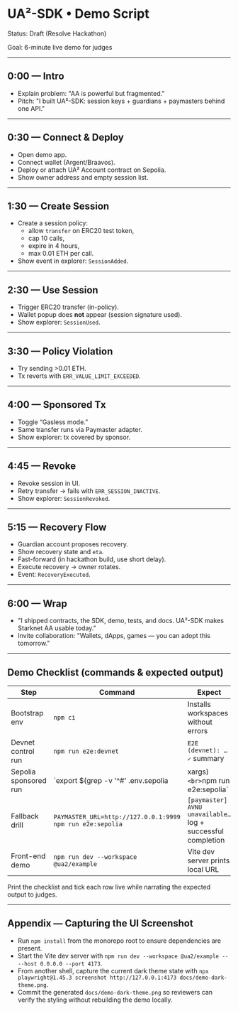 # UA²-SDK • Demo Script
Status: Draft (Resolve Hackathon)

Goal: 6-minute live demo for judges

---

## 0:00 — Intro
- Explain problem: "AA is powerful but fragmented."
- Pitch: "I built UA²-SDK: session keys + guardians + paymasters behind one API."

---

## 0:30 — Connect & Deploy
- Open demo app.
- Connect wallet (Argent/Braavos).
- Deploy or attach UA² Account contract on Sepolia.
- Show owner address and empty session list.

---

## 1:30 — Create Session
- Create a session policy:
  - allow `transfer` on ERC20 test token,
  - cap 10 calls,
  - expire in 4 hours,
  - max 0.01 ETH per call.
- Show event in explorer: `SessionAdded`.

---

## 2:30 — Use Session
- Trigger ERC20 transfer (in-policy).
- Wallet popup does **not** appear (session signature used).
- Show explorer: `SessionUsed`.

---

## 3:30 — Policy Violation
- Try sending >0.01 ETH.
- Tx reverts with `ERR_VALUE_LIMIT_EXCEEDED`.

---

## 4:00 — Sponsored Tx
- Toggle “Gasless mode.”
- Same transfer runs via Paymaster adapter.
- Show explorer: tx covered by sponsor.

---

## 4:45 — Revoke
- Revoke session in UI.
- Retry transfer → fails with `ERR_SESSION_INACTIVE`.
- Show explorer: `SessionRevoked`.

---

## 5:15 — Recovery Flow
- Guardian account proposes recovery.
- Show recovery state and `eta`.
- Fast-forward (in hackathon build, use short delay).
- Execute recovery → owner rotates.
- Event: `RecoveryExecuted`.

---

## 6:00 — Wrap
- "I shipped contracts, the SDK, demo, tests, and docs. UA²-SDK makes Starknet AA usable today."
- Invite collaboration: "Wallets, dApps, games — you can adopt this tomorrow."

---

## Demo Checklist (commands & expected output)

| Step | Command | Expect |
| --- | --- | --- |
| Bootstrap env | `npm ci` | Installs workspaces without errors |
| Devnet control run | `npm run e2e:devnet` | `E2E (devnet): … ✓` summary |
| Sepolia sponsored run | `export $(grep -v '^#' .env.sepolia | xargs)`<br>`npm run e2e:sepolia` | `[paymaster] AVNU available …` and `UA² sepolia e2e PASS ✅` |
| Fallback drill | `PAYMASTER_URL=http://127.0.0.1:9999 npm run e2e:sepolia` | `[paymaster] AVNU unavailable…` log + successful completion |
| Front-end demo | `npm run dev --workspace @ua2/example` | Vite dev server prints local URL |

Print the checklist and tick each row live while narrating the expected output to judges.

---

## Appendix — Capturing the UI Screenshot
- Run `npm install` from the monorepo root to ensure dependencies are present.
- Start the Vite dev server with `npm run dev --workspace @ua2/example -- --host 0.0.0.0 --port 4173`.
- From another shell, capture the current dark theme state with `npx playwright@1.45.3 screenshot http://127.0.0.1:4173 docs/demo-dark-theme.png`.
- Commit the generated `docs/demo-dark-theme.png` so reviewers can verify the styling without rebuilding the demo locally.

